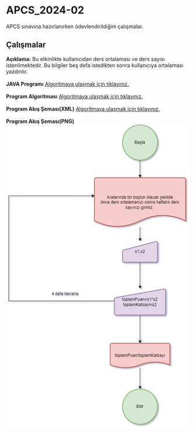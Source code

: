 # APCS_2024-02
APCS sınavına hazırlanırken ödevlendirildiğim çalışmalar.

## Çalışmalar
**Açıklama:** Bu etkinlikte kullanıcıdan ders ortalaması ve ders sayısı istenilmektedir. Bu bilgiler beş defa istedikten sonra kullanıcıya ortalaması yazdırılır.<br><br>
**JAVA Programı** [Algoritmaya ulaşmak için tıklayınız.](https://github.com/KaanKarabacak-01/APCS_2024-02/blob/main/besDerslikOrt.java)<br><br>
**Program Algoritması** [Algoritmaya ulaşmak için tıklayınız.](https://github.com/KaanKarabacak-01/APCS_2024-02/blob/main/Ortalama%20Hesaplayan%20Algoritma.txt)<br><br>
**Program Akış Şeması(XML)** [Algoritmaya ulaşmak için tıklayınız.](https://github.com/KaanKarabacak-01/APCS_2024-02/blob/main/ortalamaHesaplamaAk%C4%B1sSemasi.drawio)<br><br>
**Program Akış Şeması(PNG)** ![Algoritmaya ulaşmak için tıklayınız.](https://github.com/KaanKarabacak-01/APCS_2024-02/blob/main/ortalamaHesaplamaAk%C4%B1sSemasi.drawio%20(1).png)<br><br>

